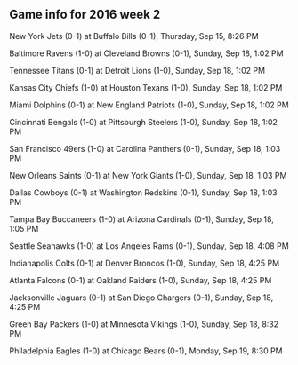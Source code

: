 ## Game info for 2016 week 2
New York Jets (0-1) at Buffalo Bills (0-1), Thursday, Sep 15, 8:26 PM



Baltimore Ravens (1-0) at Cleveland Browns (0-1), Sunday, Sep 18, 1:02 PM

Tennessee Titans (0-1) at Detroit Lions (1-0), Sunday, Sep 18, 1:02 PM

Kansas City Chiefs (1-0) at Houston Texans (1-0), Sunday, Sep 18, 1:02 PM

Miami Dolphins (0-1) at New England Patriots (1-0), Sunday, Sep 18, 1:02 PM

Cincinnati Bengals (1-0) at Pittsburgh Steelers (1-0), Sunday, Sep 18, 1:02 PM

San Francisco 49ers (1-0) at Carolina Panthers (0-1), Sunday, Sep 18, 1:03 PM

New Orleans Saints (0-1) at New York Giants (1-0), Sunday, Sep 18, 1:03 PM

Dallas Cowboys (0-1) at Washington Redskins (0-1), Sunday, Sep 18, 1:03 PM

Tampa Bay Buccaneers (1-0) at Arizona Cardinals (0-1), Sunday, Sep 18, 1:05 PM



Seattle Seahawks (1-0) at Los Angeles Rams (0-1), Sunday, Sep 18, 4:08 PM

Indianapolis Colts (0-1) at Denver Broncos (1-0), Sunday, Sep 18, 4:25 PM

Atlanta Falcons (0-1) at Oakland Raiders (1-0), Sunday, Sep 18, 4:25 PM

Jacksonville Jaguars (0-1) at San Diego Chargers (0-1), Sunday, Sep 18, 4:25 PM



Green Bay Packers (1-0) at Minnesota Vikings (1-0), Sunday, Sep 18, 8:32 PM



Philadelphia Eagles (1-0) at Chicago Bears (0-1), Monday, Sep 19, 8:30 PM

